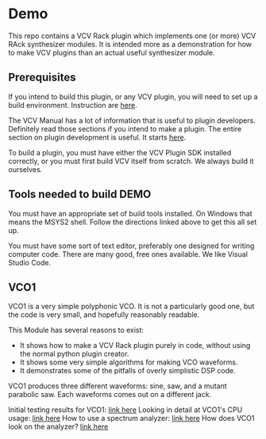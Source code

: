 # Demo

This repo contains a VCV Rack plugin which implements one (or more) VCV RAck synthesizer modules. It is intended more as a demonstration for how to make VCV plugins than an actual useful synthesizer module.

## Prerequisites

If you intend to build this plugin, or any VCV plugin, you will need to set up a build environment. Instruction are [here](https://vcvrack.com/manual/Building).

The VCV Manual has a lot of information that is useful to plugin developers. Definitely read those sections if you intend to make a plugin. The entire section on plugin development is useful. It starts [here](https://vcvrack.com/manual/PluginDevelopmentTutorial).

To build a plugin, you must have either the VCV Plugin SDK installed correctly, or you must first build VCV itself from scratch. We always build it ourselves.

## Tools needed to build DEMO

You must have an appropriate set of build tools installed. On Windows that means the MSYS2 shell. Follow the directions linked above to get this all set up.

You must have some sort of text editor, preferably one designed for writing computer code. There are many good, free ones available. We like Visual Studio Code.

## VCO1

VCO1 is a very simple polyphonic VCO. It is not a particularly good one, but the code is very small, and hopefully reasonably readable.

This Module has several reasons to exist:

* It shows how to make a VCV Rack plugin purely in code, without using the normal python plugin creator.
* It shows some very simple algorithms for making VCO waveforms.
* It demonstrates some of the pitfalls of overly simplistic DSP code.

VCO1 produces three different waveforms: sine, saw, and a mutant parabolic saw. Each waveforms comes out on a different jack.

Initial testing results for VCO1: [link here](./docs/vco1-first.md)
Looking in detail at VCO1's CPU usage: [link here](./docs/vco1-cpu.md)
How to use a spectrum analyzer: [link here](./docs/analyzer.md)
How does VCO1 look on the analyzer? [link here](./aliasing.md)
